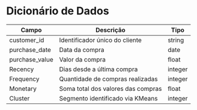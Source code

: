 # Dicionário de Dados

| Campo         | Descrição                                  | Tipo     |
|---------------|---------------------------------------------|----------|
| customer_id   | Identificador único do cliente              | string   |
| purchase_date | Data da compra                              | date     |
| purchase_value| Valor da compra                             | float    |
| Recency       | Dias desde a última compra                  | integer  |
| Frequency     | Quantidade de compras realizadas            | integer  |
| Monetary      | Soma total dos valores das compras          | float    |
| Cluster       | Segmento identificado via KMeans            | integer  |
